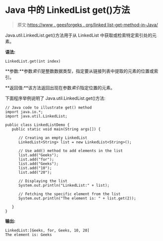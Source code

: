 # Java 中的 LinkedList get()方法

> 原文:[https://www . geesforgeks . org/linked list-get-method-in-Java/](https://www.geeksforgeeks.org/linkedlist-get-method-in-java/)

Java.util.LinkedList.get()方法用于从 LinkedList 中获取或检索特定索引处的元素。

**语法:**

```
LinkedList.get(int index)
```

**参数:**参数*索引*是整数数据类型，指定要从链接列表中提取的元素的位置或索引。

**返回值:**该方法返回出现在参数*索引*指定位置的元素。

下面程序举例说明了 Java.util.LinkedList.get()方法:

```
// Java code to illustrate get() method
import java.io.*;
import java.util.LinkedList;

public class LinkedListDemo {
   public static void main(String args[]) {

      // Creating an empty LinkedList
      LinkedList<String> list = new LinkedList<String>();

      // Use add() method to add elements in the list
      list.add("Geeks");
      list.add("for");
      list.add("Geeks");
      list.add("10");
      list.add("20");

      // Displaying the list
      System.out.println("LinkedList:" + list);

      // Fetching the specific element from the list
      System.out.println("The element is: " + list.get(2));

   }
}
```

**输出:**

```
LinkedList:[Geeks, for, Geeks, 10, 20]
The element is: Geeks

```
